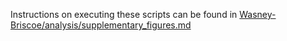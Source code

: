 Instructions on executing these scripts can be found in [Wasney-Briscoe/analysis/supplementary_figures.md](https://github.com/garudlab/Wasney-Briscoe-2024/blob/main/analysis/supplementary_figures.md)
